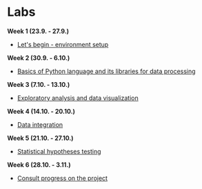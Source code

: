 # Labs

**Week 1 (23.9. - 27.9.)**

- [Let's begin - environment setup](01.md)

**Week 2 (30.9. - 6.10.)**

- [Basics of Python language and its libraries for data processing](02.md)

**Week 3 (7.10. - 13.10.)**

- [Exploratory analysis and data visualization](03/03.md)

**Week 4 (14.10. - 20.10.)**

- [Data integration](04.md)

**Week 5 (21.10. - 27.10.)**

- [Statistical hypotheses testing](05/05.md)

**Week 6 (28.10. - 3.11.)**

- [Consult progress on the project](06.md)